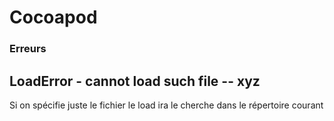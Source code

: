 # Cocoapod

### Erreurs

## LoadError - cannot load such file -- xyz
Si on spécifie juste le fichier le load ira le cherche dans le répertoire courant
